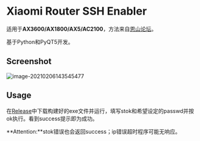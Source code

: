 # Xiaomi Router SSH Enabler

适用于**AX3600/AX1800/AX5/AC2100**，方法来自[恩山论坛](https://www.right.com.cn/forum/thread-4032490-1-1.html)。

基于Python和PyQT5开发。

## Screenshot

![image-20210206143545477](https://cdn.jsdelivr.net/gh/poormonitor/image@master/20210206/823b06c9be5d6c5b6e13f7cf91029548.png)

## Usage

在[Release](https://github.com/poormonitor/mirouter-ssh/releases)中下载构建好的exe文件并运行，填写stok和希望设定的passwd并按ok执行。看到success提示即为成功。

**Attention:**stok错误也会返回success；ip错误超时程序可能无响应。

